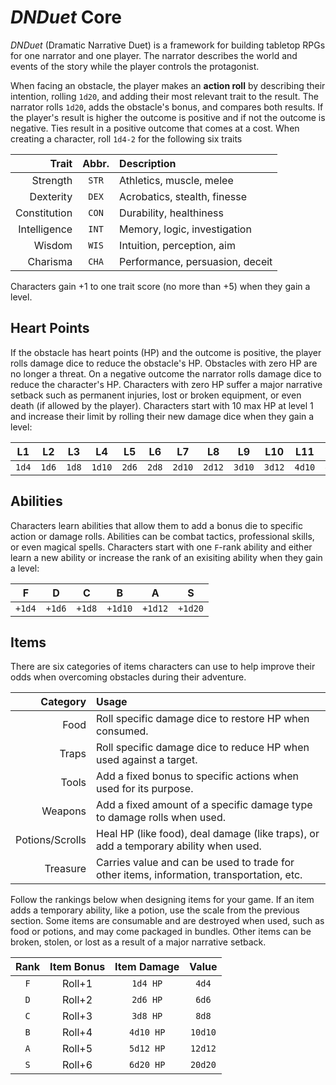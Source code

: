 # *DNDuet* Core
*DNDuet* (Dramatic Narrative Duet) is a framework for building tabletop RPGs for one narrator and one player. The narrator describes the world and events of the story while the player controls the protagonist.

When facing an obstacle, the player makes an **action roll** by describing their intention, rolling `1d20`, and adding their most relevant trait to the result. The narrator rolls `1d20`, adds the obstacle's bonus, and compares both results. If the player's result is higher the outcome is positive and if not the outcome is negative. Ties result in a positive outcome that comes at a cost. When creating a character, roll `1d4‐2` for the following six traits

| Trait | Abbr. | Description |
| ---:|:---:|:--- |
| Strength | `STR` | Athletics, muscle, melee |
| Dexterity | `DEX` | Acrobatics, stealth, finesse |
| Constitution | `CON` | Durability, healthiness |
| Intelligence | `INT` | Memory, logic, investigation |
| Wisdom | `WIS` | Intuition, perception, aim |
| Charisma | `CHA` | Performance, persuasion, deceit |

Characters gain +1 to one trait score (no more than +5) when they gain a level.

## Heart Points
If the obstacle has heart points (HP) and the outcome is positive, the player rolls damage dice to reduce the obstacle's HP. Obstacles with zero HP are no longer a threat. On a negative outcome the narrator rolls damage dice to reduce the character's HP. Characters with zero HP suffer a major narrative setback such as permanent injuries, lost or broken equipment, or even death (if allowed by the player). Characters start with 10 max HP at level 1 and increase their limit by rolling their new damage dice when they gain a level:

| L1 | L2 | L3 | L4 | L5 | L6 | L7 | L8 | L9 | L10 | L11 | L12 |
|:---:|:---:|:---:|:---:|:---:|:---:|:---:|:---:|:---:|:---:|:---:|:---:|
| `1d4` | `1d6` | `1d8` | `1d10` | `2d6` | `2d8` | `2d10` | `2d12` | `3d10` | `3d12` | `4d10` | `4d12` |

## Abilities
Characters learn abilities that allow them to add a bonus die to specific action or damage rolls. Abilities can be combat tactics, professional skills, or even magical spells. Characters start with one `F`-rank ability and either learn a new ability or increase the rank of an exisiting ability when they gain a level:

| F | D | C | B | A | S |
|:---:|:---:|:---:|:---:|:---:|:---:|
| `+1d4` | `+1d6` | `+1d8` | `+1d10` | `+1d12` | `+1d20` |

## Items
There are six categories of items characters can use to help improve their odds when overcoming obstacles during their adventure.

| Category | Usage |
| ---:|:--- |
| Food | Roll specific damage dice to restore HP when consumed. |
| Traps | Roll specific damage dice to reduce HP when used against a target. |
| Tools | Add a fixed bonus to specific actions when used for its purpose. |
| Weapons | Add a fixed amount of a specific damage type to damage rolls when used. |
| Potions/Scrolls | Heal HP (like food), deal damage (like traps), or add a temporary ability when used. |
| Treasure | Carries value and can be used to trade for other items, information, transportation, etc. |

Follow the rankings below when designing items for your game. If an item adds a temporary ability, like a potion, use the scale from the previous section. Some items are consumable and are destroyed when used, such as food or potions, and may come packaged in bundles. Other items can be broken, stolen, or lost as a result of a major narrative setback.

| Rank | Item Bonus | Item Damage | Value |
|:---:|:---:|:---:|:---:|
| `F` | Roll+1 | `1d4 HP` | `4d4` |
| `D` | Roll+2 | `2d6 HP` | `6d6` |
| `C` | Roll+3 | `3d8 HP` | `8d8` |
| `B` | Roll+4 | `4d10 HP` | `10d10` |
| `A` | Roll+5 | `5d12 HP` | `12d12` |
| `S` | Roll+6 | `6d20 HP` | `20d20` |
